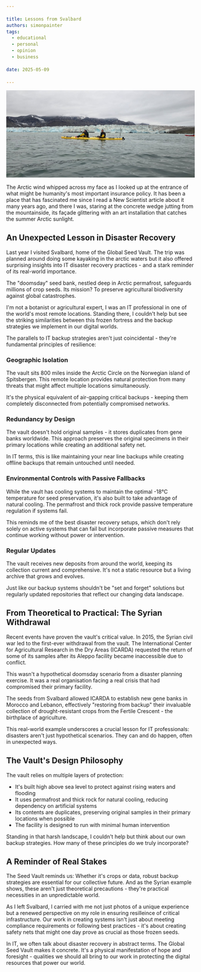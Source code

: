 ```yaml
---

title: Lessons from Svalbard
authors: simonpainter
tags:
  - educational
  - personal
  - opinion
  - business

date: 2025-05-09

---
```

![Kayaking near Svalbard](img/svalbard-kayak.jpeg)

The Arctic wind whipped across my face as I looked up at the entrance of what might be humanity's most important insurance policy. It has been a place that has fascinated me since I read a New Scientist article about it many years ago, and there I was, staring at the concrete wedge jutting from the mountainside, its façade glittering with an art installation that catches the summer Arctic sunlight.
<!-- truncate -->
## An Unexpected Lesson in Disaster Recovery

Last year I visited Svalbard, home of the Global Seed Vault. The trip was planned around doing some kayaking in the arctic waters but it also offered surprising insights into IT disaster recovery practices - and a stark reminder of its real-world importance.

The "doomsday" seed bank, nestled deep in Arctic permafrost, safeguards millions of crop seeds. Its mission? To preserve agricultural biodiversity against global catastrophes.

I'm not a botanist or agricultural expert, I was an IT professional in one of the world's most remote locations. Standing there, I couldn't help but see the striking similarities between this frozen fortress and the backup strategies we implement in our digital worlds.

The parallels to IT backup strategies aren't just coincidental - they're fundamental principles of resilience:

### Geographic Isolation

The vault sits 800 miles inside the Arctic Circle on the Norwegian island of Spitsbergen. This remote location provides natural protection from many threats that might affect multiple locations simultaneously.

It's the physical equivalent of air-gapping critical backups - keeping them completely disconnected from potentially compromised networks.

### Redundancy by Design

The vault doesn't hold original samples - it stores duplicates from gene banks worldwide. This approach preserves the original specimens in their primary locations while creating an additional safety net.

In IT terms, this is like maintaining your near line backups while creating offline backups that remain untouched until needed.

### Environmental Controls with Passive Fallbacks

While the vault has cooling systems to maintain the optimal -18°C temperature for seed preservation, it's also built to take advantage of natural cooling. The permafrost and thick rock provide passive temperature regulation if systems fail.

This reminds me of the best disaster recovery setups, which don't rely solely on active systems that can fail but incorporate passive measures that continue working without power or intervention.

### Regular Updates

The vault receives new deposits from around the world, keeping its collection current and comprehensive. It's not a static resource but a living archive that grows and evolves.

Just like our backup systems shouldn't be "set and forget" solutions but regularly updated repositories that reflect our changing data landscape.

## From Theoretical to Practical: The Syrian Withdrawal

Recent events have proven the vault's critical value. In 2015, the Syrian civil war led to the first-ever withdrawal from the vault. The International Center for Agricultural Research in the Dry Areas (ICARDA) requested the return of some of its samples after its Aleppo facility became inaccessible due to conflict.

This wasn't a hypothetical doomsday scenario from a disaster planning exercise. It was a real organisation facing a real crisis that had compromised their primary facility.

The seeds from Svalbard allowed ICARDA to establish new gene banks in Morocco and Lebanon, effectively "restoring from backup" their invaluable collection of drought-resistant crops from the Fertile Crescent - the birthplace of agriculture.

This real-world example underscores a crucial lesson for IT professionals: disasters aren't just hypothetical scenarios. They can and do happen, often in unexpected ways.

## The Vault's Design Philosophy

The vault relies on multiple layers of protection:

- It's built high above sea level to protect against rising waters and flooding
- It uses permafrost and thick rock for natural cooling, reducing dependency on artificial systems
- Its contents are duplicates, preserving original samples in their primary locations when possible
- The facility is designed to run with minimal human intervention

Standing in that harsh landscape, I couldn't help but think about our own backup strategies. How many of these principles do we truly incorporate?

## A Reminder of Real Stakes

The Seed Vault reminds us: Whether it's crops or data, robust backup strategies are essential for our collective future. And as the Syrian example shows, these aren't just theoretical precautions - they're practical necessities in an unpredictable world.

As I left Svalbard, I carried with me not just photos of a unique experience but a renewed perspective on my role in ensuring resilleince of critical infrastructure. Our work in creating systems isn't just about meeting compliance requirements or following best practices - it's about creating safety nets that might one day prove as crucial as those frozen seeds.

In IT, we often talk about disaster recovery in abstract terms. The Global Seed Vault makes it concrete. It's a physical manifestation of hope and foresight - qualities we should all bring to our work in protecting the digital resources that power our world.
